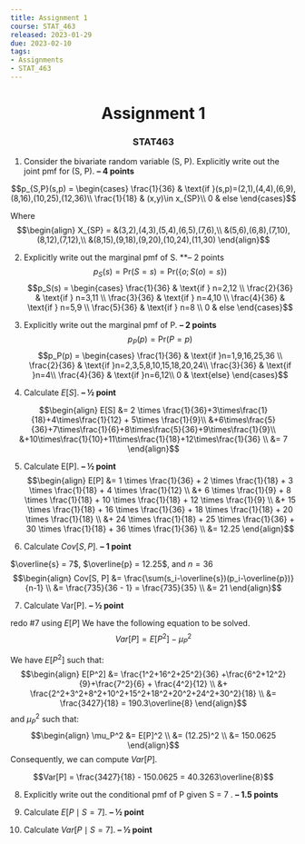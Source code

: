 ```yaml
---
title: Assignment 1
course: STAT_463
released: 2023-01-29
due: 2023-02-10
tags:
- Assignments
- STAT_463
---
```

<center><h1>Assignment 1</h1></center>
<center><h3>STAT463</h3></center>

1) Consider the bivariate random variable (S, P). Explicitly write out the joint pmf for (S, P). **– 4 points**

$$p_{S,P}(s,p) = \begin{cases}
\frac{1}{36} & \text{if }(s,p)=(2,1),(4,4),(6,9),(8,16),(10,25),(12,36)\\
\frac{1}{18} & (x,y)\in x_{SP}\\
0 & else
\end{cases}$$

Where 
$$\begin{align}
X_{SP} = &(3,2),(4,3),(5,4),(6,5),(7,6),\\
&(5,6),(6,8),(7,10),(8,12),(7,12),\\
&(8,15),(9,18),(9,20),(10,24),(11,30)
\end{align}$$

2) Explicitly write out the marginal pmf of S. **– 2 points
$$p_S(s) = \mathrm{Pr}(S = s) = \mathrm{Pr}(\{o; S(o)=s\})$$
$$p_S(s) = \begin{cases}
\frac{1}{36} & \text{if } n=2,12 \\
\frac{2}{36} & \text{if } n=3,11 \\
\frac{3}{36} & \text{if } n=4,10 \\
\frac{4}{36} & \text{if } n=5,9 \\
\frac{5}{36} & \text{if } n=8 \\
0 & else
\end{cases}$$


3) Explicitly write out the marginal pmf of P. **– 2 points**
$$p_P(p) = \mathrm{Pr}(P=p)$$
$$p_P(p) = \begin{cases}
\frac{1}{36} & \text{if }n=1,9,16,25,36 \\
\frac{2}{36} & \text{if }n=2,3,5,8,10,15,18,20,24\\
\frac{3}{36} & \text{if }n=4\\
\frac{4}{36} & \text{if }n=6,12\\
0 & \text{else}
\end{cases}$$

4) Calculate $E[S]$. **– ½ point**

$$\begin{align}
E[S] &= 2 \times \frac{1}{36}+3\times\frac{1}{18}+4\times\frac{1}{12} + 5\times \frac{1}{9}\\
&+6\times\frac{5}{36}+7\times\frac{1}{6}+8\times\frac{5}{36}+9\times\frac{1}{9}\\
&+10\times\frac{1}{10}+11\times\frac{1}{18}+12\times\frac{1}{36} \\
&= 7
\end{align}$$

5) Calculate E\[P\]. **– ½ point**
$$\begin{align}
E[P] &= 1 \times \frac{1}{36} + 2 \times \frac{1}{18} + 3 \times \frac{1}{18} + 4 \times \frac{1}{12} \\
&+ 6 \times \frac{1}{9} + 8 \times \frac{1}{18} + 10 \times \frac{1}{18} + 12 \times \frac{1}{9} \\
&+ 15 \times \frac{1}{18} + 16 \times \frac{1}{36} + 18 \times \frac{1}{18} + 20 \times \frac{1}{18} \\
&+ 24 \times \frac{1}{18} + 25 \times \frac{1}{36} + 30 \times \frac{1}{18} + 36 \times \frac{1}{36} \\
&= 12.25
\end{align}$$

6) Calculate $Cov[S, P]$. **– 1 point**

$\overline{s} = 7$, $\overline{p} = 12.25$, and $n=36$
$$\begin{align}
Cov[S, P] &= \frac{\sum(s_i-\overline{s})(p_i-\overline{p})}{n-1} \\
&= \frac{735}{36 - 1} = \frac{735}{35} \\
&= 21
\end{align}$$


7) Calculate Var\[P\]. **– ½ point**

redo #7 using $E[P]$
We have the following equation to be solved.
$$Var[P] = E[P^2] - \mu_P^2$$

We have $E[P^2]$ such that:
$$\begin{align}
E[P^2] &= \frac{1^2+16^2+25^2}{36} +\frac{6^2+12^2}{9}+\frac{7^2}{6} + \frac{4^2}{12} \\
&+ \frac{2^2+3^2+8^2+10^2+15^2+18^2+20^2+24^2+30^2}{18} \\
&= \frac{3427}{18} = 190.3\overline{8}
\end{align}$$
and $\mu_P^2$ such that:
$$\begin{align}
\mu_P^2 &= E[P]^2 \\
		&= (12.25)^2 \\
		&= 150.0625
\end{align}$$
Consequently, we can compute $Var[P]$.

$$Var[P] = \frac{3427}{18} - 150.0625 = 40.3263\overline{8}$$

8) Explicitly write out the conditional pmf of P given S = 7 . **– 1.5 points**


9) Calculate $E[P\mid S = 7]$. **– ½ point**


10) Calculate $Var[P \mid S = 7]$. **– ½ point**

